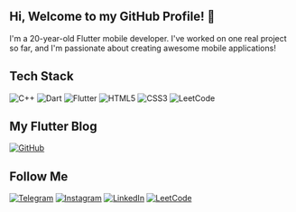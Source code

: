 ## Hi, Welcome to my GitHub Profile! 👋

I'm a 20-year-old Flutter mobile developer. I've worked on one real project so far, and I'm passionate about creating awesome mobile applications!

## Tech Stack 
![C++](https://img.shields.io/badge/C++-00599C?style=for-the-badge&logo=c%2B%2B&logoColor=white)
![Dart](https://img.shields.io/badge/Dart-0175C2?style=for-the-badge&logo=dart&logoColor=white)
![Flutter](https://img.shields.io/badge/Flutter-02569B?style=for-the-badge&logo=flutter&logoColor=white)
![HTML5](https://img.shields.io/badge/HTML5-E34F26?style=for-the-badge&logo=html5&logoColor=white)
![CSS3](https://img.shields.io/badge/CSS3-1572B6?style=for-the-badge&logo=css3&logoColor=white)
![LeetCode](https://img.shields.io/badge/LeetCode-FFA116?style=for-the-badge&logo=leetcode&logoColor=white)

## My Flutter Blog
[![GitHub](https://img.shields.io/badge/GitHub-100000?style=for-the-badge&logo=github&logoColor=white)](https://github.com/ummahcoder)

## Follow Me
[![Telegram](https://img.shields.io/badge/Telegram-2CA5E0?style=for-the-badge&logo=telegram&logoColor=white)](https://t.me/ciccada3301)
[![Instagram](https://img.shields.io/badge/Instagram-E4405F?style=for-the-badge&logo=instagram&logoColor=white)](https://www.instagram.com/ummahcoder)
[![LinkedIn](https://img.shields.io/badge/LinkedIn-0077B5?style=for-the-badge&logo=linkedin&logoColor=white)](https://www.linkedin.com/in/feruza-urinbaeva-6a25a6273/)
[![LeetCode](https://img.shields.io/badge/LeetCode-FFA116?style=for-the-badge&logo=leetcode&logoColor=white)](https://leetcode.com/u/urinbayeeva/)
